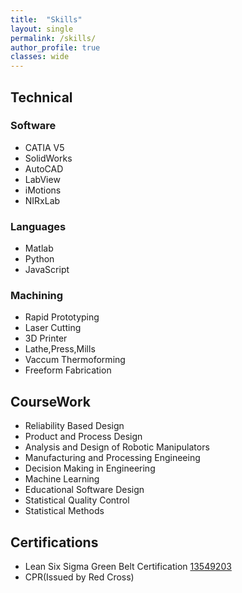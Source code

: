 ```yaml
---
title:  "Skills"
layout: single
permalink: /skills/
author_profile: true
classes: wide
---
```

<!--
  Minimal Mistakes Jekyll Theme 4.16.6 by Michael Rose
  Copyright 2013-2019 Michael Rose - mademistakes.com | @mmistakes
  Free for personal and commercial use under the MIT license
  https://github.com/mmistakes/minimal-mistakes/blob/master/LICENSE
-->
<html lang="en" class="no-js">
  <head>
    <meta charset="utf-8">

  <title>Skills & Courses</title>
  <meta name="description" content="skills">
  <meta name="Umair Sarwar" content="skillset">

</head>

<body>
<h2>Technical</h2>
  <h3>Software</h3>
  <ul>
    <li>CATIA V5</li>
    <li>SolidWorks</li>
    <li>AutoCAD</li>
    <li>LabView</li>
    <li>iMotions</li>
    <li>NIRxLab</li>
  </ul>
  <h3>Languages</h3>
  <ul>
  <li>Matlab</li>
  <li>Python</li>
  <li>JavaScript</li>
  </ul>
  <h3>Machining</h3>
  <ul>
  <li>Rapid Prototyping</li>
  <li>Laser Cutting</li>
  <li>3D Printer</li>
  <li>Lathe,Press,Mills</li>
  <li>Vaccum Thermoforming</li>
  <li>Freeform Fabrication</li>
  </ul>
  
  <h2>CourseWork</h2>
  <ul>
  <li>Reliability Based Design</li>
  <li>Product and Process Design</li>
  <li>Analysis and Design of Robotic Manipulators</li>
  <li>Manufacturing and Processing Engineeing</li>
  <li>Decision Making in Engineering</li>
  <li>Machine Learning</li>
  <li>Educational Software Design</li>
  <li>Statistical Quality Control</li>
  <li>Statistical Methods</li>
</ul>

<h2>Certifications</h2>
<ul>
  <li>Lean Six Sigma Green Belt Certification <a href="https://www.credential.net/4e11739e-4722-4900-808d-94641a62a412">13549203</a>
  </li>
    <li>CPR(Issued by Red Cross)</li>
  </ul>
 
</body>
</html>
